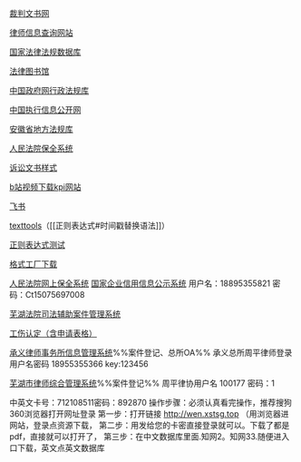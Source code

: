 [裁判文书网](https://wenshu.court.gov.cn/)

[律师信息查询网站](https://credit.acla.org.cn/)

[国家法律法规数据库](https://flk.npc.gov.cn/)

[法律图书馆](http://www.law-lib.com/)

[中国政府网行政法规库](http://www.gov.cn/zhengce/xzfgk/index.htm)

[中国执行信息公开网](http://zxgk.court.gov.cn/)

[安徽省地方法规库](http://61.191.20.190/list.jsp?strColId=96efd7a1c2394841b05eca98d0b98862&strWebSiteId=1448865560847002&strParentId=63383ae4d8944b299797b432f55eb763&strColParentId=96efd7a1c2394841b05eca98d0b98862)

[人民法院保全系统](https://baoquan.court.gov.cn/#/home/index)

[诉讼文书样式](https://www.court.gov.cn/susongyangshi-80.html)

[b站视频下载kpi网站](https://xbeibeix.com/api/bilibili/)

[飞书](https://m6jm2fdo18.feishu.cn/workplace/)

[texttools](https://mytexttools.com/)（[[正则表达式#时间戳替换语法]]）

[正则表达式测试](https://regex101.com/)

[格式工厂下载](http://www.pcfreetime.com/formatfactory/CN/index.html)

[人民法院网上保全系统](https://baoquan.court.gov.cn/#/home/index)
[国家企业信用信息公示系统](http://www.gsxt.gov.cn/socialuser-use-login.html?aaa=)
用户名：18895355821 密码：Ct15075697008

[芜湖法院司法辅助案件管理系统](http://60.167.92.248:8100)

[工伤认定（含申请表格）](https://baike.baidu.com/item/%E5%B7%A5%E4%BC%A4%E8%AE%A4%E5%AE%9A/5179581?fr=aladdin)

[承义律师事务所信息管理系统](http://36.7.115.54:8070/cylssws/login)%%案件登记、总所OA%%
承义总所周平律师登录用户名密码
18955355366  key:123456

[芜湖市律师综合管理系统](http://60.167.58.41:1983/lsxt/login)%%案件登记%%
周平律协用户名 100177 密码：1

中英文卡号：712108511密码：892870
操作步骤：必须认真看完操作，推荐搜狗360浏览器打开网址登录
第一步：打开链接  http://wen.xstsg.top （用浏览器进网站，登录点资源下载，
第二步：用发给您的卡密直接登录就可以。下载了都是pdf，直接就可以打开了，
第三步：在中文数据库里面.知网2。知网33.随便进入口下载，英文点英文数据库